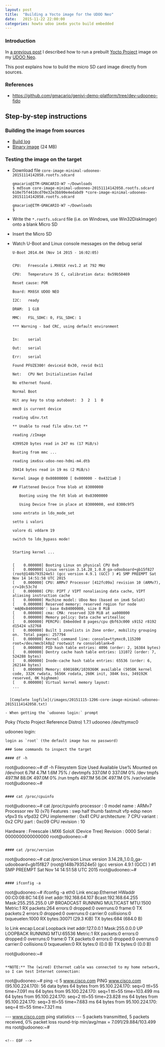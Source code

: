 ```yaml
---
layout: post
title:  "Building a Yocto image for the UDOO Neo"
date:   2015-11-22 22:00:00
categories: howto udoo imx6x yocto build embedded
---
```


### Introduction

In [a previous post](http://bit.ly/1Puczzk) I described how to run a prebuilt [Yocto Project](https://www.yoctoproject.org/) image on my [UDOO Neo](http://www.udoo.org/udoo-neo/).

This post explains how to build the micro SD card image directly from sources.

### References

* <https://github.com/gmacario/genivi-demo-platform/tree/dev-udooneo-fido>

## Step-by-step instructions

### Building the image from sources

* [Build log](/images/build-yocto-udooneo-34-log.txt)
  <!-- - [original](http://mv-linux-powerhorse.solarma.it:9080/job/build-yocto-udooneo/34/consoleText) -->
* [Binary image](/images/core-image-minimal-udooneo-20151114142058.rootfs.sdcard) (24 MB)
  <!-- - [original](http://mv-linux-powerhorse.solarma.it:9080/job/build-yocto-udooneo/ws/gdp-src-build/tmp/deploy/images/udooneo/core-image-minimal-udooneo-20151114142058.rootfs.sdcard) -->

### Testing the image on the target

- Download file `core-image-minimal-udooneo-20151114142058.rootfs.sdcard`

  ```
  gmacario@ITM-GMACARIO-W7 ~/Downloads
  $ md5sum core-image-minimal-udooneo-20151114142058.rootfs.sdcard
  610e75f4410cd70e32e3bb90e4edabd9 *core-image-minimal-udooneo-20151114142058.rootfs.sdcard

  gmacario@ITM-GMACARIO-W7 ~/Downloads
  $
  ```

- Write the `*.rootfs.sdcard` file (i.e. on Windows, use Win32DiskImager) onto a blank Micro SD

- Insert the Micro SD

- Watch U-Boot and Linux console messages on the debug serial

  ```
  U-Boot 2014.04 (Nov 14 2015 - 16:02:05)


  CPU:   Freescale i.MX6SX rev1.2 at 792 MHz

  CPU:   Temperature 35 C, calibration data: 0x59b50469

  Reset cause: POR

  Board: MX6SX UDOO NEO

  I2C:   ready

  DRAM:  1 GiB

  MMC:   FSL_SDHC: 0, FSL_SDHC: 1

  *** Warning - bad CRC, using default environment


  In:    serial

  Out:   serial

  Err:   serial

  Found PFUZE300! deviceid 0x30, revid 0x11

  Net:   CPU Net Initialization Failed

  No ethernet found.

  Normal Boot

  Hit any key to stop autoboot:  3  2  1  0

  mmc0 is current device

  reading uEnv.txt

  ** Unable to read file uEnv.txt **

  reading /zImage

  4399520 bytes read in 247 ms (17 MiB/s)

  Booting from mmc ...

  reading imx6sx-udoo-neo-hdmi-m4.dtb

  39414 bytes read in 19 ms (2 MiB/s)

  Kernel image @ 0x80800000 [ 0x000000 - 0x4321a0 ]

  ## Flattened Device Tree blob at 83000000

     Booting using the fdt blob at 0x83000000

     Using Device Tree in place at 83000000, end 8300c9f5

  sono entrato in ldo_mode_set

  setto i valori

  valore di vddarm 19

  switch to ldo_bypass mode!


  Starting kernel ...


  [    0.000000] Booting Linux on physical CPU 0x0
  [    0.000000] Linux version 3.14.28_1.0.0_ga-udooboard+gb15f827 (root@148b793524e5) (gcc version 4.9.1 (GCC) ) #1 SMP PREEMPT Sat Nov 14 14:51:58 UTC 2015
  [    0.000000] CPU: ARMv7 Processor [412fc09a] revision 10 (ARMv7), cr=10c53c7d
  [    0.000000] CPU: PIPT / VIPT nonaliasing data cache, VIPT aliasing instruction cache
  [    0.000000] Machine model: UDoo Neo (based on imx6 SoloX)
  [    0.000000] Reserved memory: reserved region for node 'm4@0x84000000': base 0x84000000, size 8 MiB
  [    0.000000] cma: CMA: reserved 320 MiB at aa000000
  [    0.000000] Memory policy: Data cache writealloc
  [    0.000000] PERCPU: Embedded 8 pages/cpu @bf63c000 s9152 r8192 d15424 u32768
  [    0.000000] Built 1 zonelists in Zone order, mobility grouping on.  Total pages: 257794
  [    0.000000] Kernel command line: console=ttymxc0,115200 root=/dev/mmcblk0p2 rootwait rw consoleblank=0
  [    0.000000] PID hash table entries: 4096 (order: 2, 16384 bytes)
  [    0.000000] Dentry cache hash table entries: 131072 (order: 7, 524288 bytes)
  [    0.000000] Inode-cache hash table entries: 65536 (order: 6, 262144 bytes)
  [    0.000000] Memory: 690168K/1039360K available (5058K kernel code, 332K rwdata, 5656K rodata, 260K init, 384K bss, 349192K reserved, 0K highmem)
  [    0.000000] Virtual kernel memory layout:
  ...
```

  [Complete logfile](/images/20151115-1206-core-image-minimal-udooneo-20151114142058.txt)

- When getting the `udooneo login:` prompt

  ```
  Poky (Yocto Project Reference Distro) 1.7.1 udooneo /dev/ttymxc0

  udooneo login:
  ```
  login as `root` (the default image has no password)

### Some commands to inspect the target

#### df -h

```
root@udooneo:~# df -h
Filesystem                Size      Used Available Use% Mounted on
/dev/root                 6.7M      4.7M      1.6M  75% /
devtmpfs                337.0M         0    337.0M   0% /dev
tmpfs                   497.1M     88.0K    497.0M   0% /run
tmpfs                   497.1M     56.0K    497.1M   0% /var/volatile
root@udooneo:~#
```

#### cat /proc/cpuinfo

```
root@udooneo:~# cat /proc/cpuinfo
processor       : 0
model name      : ARMv7 Processor rev 10 (v7l)
Features        : swp half thumb fastmult vfp edsp neon vfpv3 tls vfpd32
CPU implementer : 0x41
CPU architecture: 7
CPU variant     : 0x2
CPU part        : 0xc09
CPU revision    : 10

Hardware        : Freescale i.MX6 SoloX (Device Tree)
Revision        : 0000
Serial          : 0000000000000000
root@udooneo:~#
```

#### cat /proc/version

```
root@udooneo:~# cat /proc/version
Linux version 3.14.28_1.0.0_ga-udooboard+gb15f827 (root@148b793524e5) (gcc version 4.9.1 (GCC) ) #1 SMP PREEMPT Sat Nov 14 14:51:58 UTC 2015
root@udooneo:~#
```

#### ifconfig -a

```
root@udooneo:~# ifconfig -a
eth0      Link encap:Ethernet  HWaddr 00:C0:08:8C:14:E6
          inet addr:192.168.64.107  Bcast:192.168.64.255  Mask:255.255.255.0
          UP BROADCAST RUNNING MULTICAST  MTU:1500  Metric:1
          RX packets:264 errors:0 dropped:0 overruns:0 frame:0
          TX packets:2 errors:0 dropped:0 overruns:0 carrier:0
          collisions:0 txqueuelen:1000
          RX bytes:30071 (29.3 KiB)  TX bytes:684 (684.0 B)

lo        Link encap:Local Loopback
          inet addr:127.0.0.1  Mask:255.0.0.0
          UP LOOPBACK RUNNING  MTU:65536  Metric:1
          RX packets:0 errors:0 dropped:0 overruns:0 frame:0
          TX packets:0 errors:0 dropped:0 overruns:0 carrier:0
          collisions:0 txqueuelen:0
          RX bytes:0 (0.0 B)  TX bytes:0 (0.0 B)

root@udooneo:~#
```

**NOTE:** The (wired) Ethernet cable was connected to my home network, so I can test Internet connection:

```
root@udooneo:~# ping -c 5 www.cisco.com
PING www.cisco.com (95.100.224.170): 56 data bytes
64 bytes from 95.100.224.170: seq=0 ttl=55 time=7.091 ms
64 bytes from 95.100.224.170: seq=1 ttl=55 time=103.499 ms
64 bytes from 95.100.224.170: seq=2 ttl=55 time=23.828 ms
64 bytes from 95.100.224.170: seq=3 ttl=55 time=7.683 ms
64 bytes from 95.100.224.170: seq=4 ttl=55 time=7.321 ms

--- www.cisco.com ping statistics ---
5 packets transmitted, 5 packets received, 0% packet loss
round-trip min/avg/max = 7.091/29.884/103.499 ms
root@udooneo:~#
```

<!-- EOF -->
